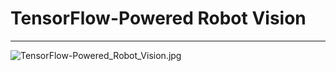 # TensorFlow-Powered Robot Vision

***

![TensorFlow-Powered_Robot_Vision.jpg](https://github.com/leehaesung/TensorFlow-Powered_Robot_Vision/blob/master/ImageFiles/TensorFlow-Powered_Robot_Vision.jpg)
